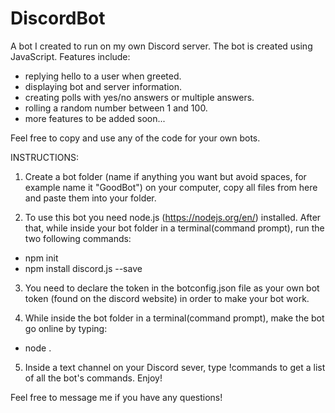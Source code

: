 # DiscordBot

A bot I created to run on my own Discord server. The bot is created using JavaScript.
Features include:
- replying hello to a user when greeted.
- displaying bot and server information.
- creating polls with yes/no answers or multiple answers.
- rolling a random number between 1 and 100.
- more features to be added soon...

Feel free to copy and use any of the code for your own bots.

INSTRUCTIONS:

1. Create a bot folder (name if anything you want but avoid spaces, for example name it "GoodBot") on your computer, copy all files from here and paste them into your folder. 

2. To use this bot you need node.js (https://nodejs.org/en/) installed. After that, while inside your bot folder in a terminal(command prompt), run the two following commands:
- npm init
- npm install discord.js --save

3. You need to declare the token in the botconfig.json file as your own bot token (found on the discord website) in order to make your bot work.

4. While inside the bot folder in a terminal(command prompt), make the bot go online by typing:
- node .

5. Inside a text channel on your Discord sever, type !commands to get a list of all the bot's commands. Enjoy!

Feel free to message me if you have any questions!
